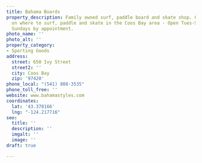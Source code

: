 ```yaml
---
title: Bahama Boards
property_description: Family owned surf, paddle board and skate shop. Great advice
  on where to surf, paddle and skate in the Coos Bay area - Open Tues-Sat 10am-5pm,
  Sundays by appointment.
photo_name: ''
photo_alt: ''
property_category:
- Sporting Goods
address:
  street: 650 Ivy Street
  street2: ''
  city: Coos Bay
  zip: '97420'
phone_local: "(541) 808-3535"
phone_toll_free: ''
website: www.bahamastyles.com
coordinates:
  lat: '43.378166'
  lng: "-124.217716"
seo:
  title: ''
  description: ''
  imgalt: ''
  image: ''
draft: true

---
```

